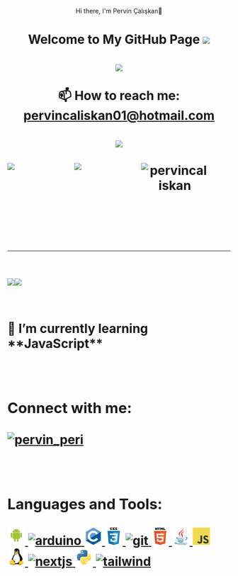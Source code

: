    
  <p align="center"> Hi there, I'm Pervin Çalışkan👋 </p>
<h1 align="center">
   Welcome to My GitHub Page
  
 
  <img src="https://media.giphy.com/media/hvRJCLFzcasrR4ia7z/giphy.gif" width="28">

   
  <p align="center">
  <img src="https://readme-typing-svg.herokuapp.com/?lines=Hello+Homo+sapiens;I+am+Pervin+Çalışkan;Computer+Engineering+Student&font=Fira%20Code&center=true&width=440&height=45&color=f75c7e&vCenter=true&size=25">
 

📫 How to reach me: <a href="mailto:pervincaliskan01@hotmail.com" style="font-size: 5px;">pervincaliskan01@hotmail.com</a>



<div style="margin-bottom:10px;margin:top:10px;height:170px">
</p>
   
   </p>
<div align="center">
</p><img align src="https://camo.githubusercontent.com/6f5e3ead776bc722fbfc3da2c8b1454a7a5f27a07b34c0ced075f90a6c25a3be/68747470733a2f2f6d69726f2e6d656469756d2e636f6d2f6d61782f313630302f302a4b32574c4d5445784c79696461374f522e676966" width="400" heigh="220/></p>
</div>
   
<div align="center">

  <br>
  <div style="margin-bottom:10px;margin:top:10px;height:170px">
      <p valign="top" width="32%;" height="180px">
        <a href="https://github.com/anuraghazra/github-readme-stats"><img width="30%" align="left" src="https://github-readme-stats.vercel.app/api/top-langs/?username=pervincaliskan&hide=c%23,powershell,Mathematica,Ruby,Objective-C,Objective-C%2b%2b,Cuda&title_color=e31f80&text_color=ffffff&icon_color=d33b86&bg_color=20232a&langs_count=8&layout=compact&border_color=61dafb&hide_border=true"/></a>
      </p>
      <p valign="top" width="32%" height="180px">
        <a href="https://github.com/anuraghazra/github-readme-stats" title="Go to Source"><img align="left" width="30%" src="https://github-readme-stats.vercel.app/api?username=pervincaliskan&show_icons=true&theme=react&border_color=e31f80&hide_border=true" /></a>
      </p>
      <p valign="top" width="32%" height="180px">
        <a href="https://github.com/denvercoder1/github-readme-streak-stats" title="Go to Source"><img align="left" width="30%" src="https://github-readme-streak-stats.herokuapp.com/?user=pervincaliskan&theme=react&border=e31f80&hide_border=true" alt="pervincaliskan" /></a>
      </p>
    
 
<br>
  </div>
<hr>
   

<br>

<div >
<a href="https://github.com/pervincaliskan/github-profile-views-counter">
    <img align="left" src="https://komarev.com/ghpvc/?username=pervincaliskan&color=f75c7e">
</a>
<a href="https://github.com/pervincaliskan?tab=followers">
    <img align="left"  src="https://img.shields.io/github/followers/pervincaliskan?style=flat-square&color=f75c7e">
</a>

<br>
<br>
<p align="left">🌱 I’m currently learning **JavaScript**</p>
<br>
<h3 align="left">Connect with me:</h3>
<p align="left"><a href="https://twitter.com/pervin_peri" target="blank">
   <img align="center" src="https://raw.githubusercontent.com/rahuldkjain/github-profile-readme-generator/master/src/images/icons/Social/twitter.svg" alt="pervin_peri" height="30" width="40" /></a>

</p>
<br>
<h3 align="left">Languages and Tools:</h3>
<p align="left"> <a href="https://developer.android.com" target="_blank" rel="noreferrer"> <img src="https://raw.githubusercontent.com/devicons/devicon/master/icons/android/android-original-wordmark.svg" alt="android" width="40" height="40"/> </a> <a href="https://www.arduino.cc/" target="_blank" rel="noreferrer"> <img src="https://cdn.worldvectorlogo.com/logos/arduino-1.svg" alt="arduino" width="40" height="40"/> </a> <a href="https://www.cprogramming.com/" target="_blank" rel="noreferrer"> <img src="https://raw.githubusercontent.com/devicons/devicon/master/icons/c/c-original.svg" alt="c" width="40" height="40"/> </a> <a href="https://www.w3schools.com/css/" target="_blank" rel="noreferrer"> <img src="https://raw.githubusercontent.com/devicons/devicon/master/icons/css3/css3-original-wordmark.svg" alt="css3" width="40" height="40"/> </a> <a href="https://git-scm.com/" target="_blank" rel="noreferrer"> <img src="https://www.vectorlogo.zone/logos/git-scm/git-scm-icon.svg" alt="git" width="40" height="40"/> </a> <a href="https://www.w3.org/html/" target="_blank" rel="noreferrer"> <img src="https://raw.githubusercontent.com/devicons/devicon/master/icons/html5/html5-original-wordmark.svg" alt="html5" width="40" height="40"/> </a> <a href="https://www.java.com" target="_blank" rel="noreferrer"> <img src="https://raw.githubusercontent.com/devicons/devicon/master/icons/java/java-original.svg" alt="java" width="40" height="40"/> </a> <a href="https://developer.mozilla.org/en-US/docs/Web/JavaScript" target="_blank" rel="noreferrer"> <img src="https://raw.githubusercontent.com/devicons/devicon/master/icons/javascript/javascript-original.svg" alt="javascript" width="40" height="40"/> </a> <a href="https://www.linux.org/" target="_blank" rel="noreferrer"> <img src="https://raw.githubusercontent.com/devicons/devicon/master/icons/linux/linux-original.svg" alt="linux" width="40" height="40"/> </a> <a href="https://nextjs.org/" target="_blank" rel="noreferrer"> <img src="https://cdn.worldvectorlogo.com/logos/nextjs-2.svg" alt="nextjs" width="40" height="40"/> </a> <a href="https://www.python.org" target="_blank" rel="noreferrer"> <img src="https://raw.githubusercontent.com/devicons/devicon/master/icons/python/python-original.svg" alt="python" width="40" height="40"/> </a> <a href="https://tailwindcss.com/" target="_blank" rel="noreferrer"> <img src="https://www.vectorlogo.zone/logos/tailwindcss/tailwindcss-icon.svg" alt="tailwind" width="40" height="40"/> </a> </p>
  


  

  



